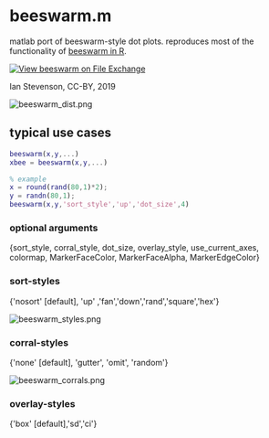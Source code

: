 # beeswarm.m
matlab port of beeswarm-style dot plots. reproduces most of the functionality of [beeswarm in R](http://www.cbs.dtu.dk/~eklund/beeswarm/).

[![View beeswarm on File Exchange](https://www.mathworks.com/matlabcentral/images/matlab-file-exchange.svg)](https://www.mathworks.com/matlabcentral/fileexchange/70120-beeswarm)

Ian Stevenson, CC-BY, 2019

![beeswarm_dist.png](https://raw.githubusercontent.com/ihstevenson/beeswarm/master/beeswarm_dist.png)

## typical use cases

```matlab
beeswarm(x,y,...)
xbee = beeswarm(x,y,...)

% example
x = round(rand(80,1)*2);
y = randn(80,1);
beeswarm(x,y,'sort_style','up','dot_size',4)
```

### optional arguments
{sort_style, corral_style, dot_size, overlay_style, use_current_axes, colormap, MarkerFaceColor, MarkerFaceAlpha, MarkerEdgeColor}


### sort-styles

{'nosort' [default], 'up' ,'fan','down','rand','square','hex'}

![beeswarm_styles.png](https://raw.githubusercontent.com/ihstevenson/beeswarm/master/beeswarm_styles.png)

### corral-styles

{'none' [default], 'gutter', 'omit', 'random'}

![beeswarm_corrals.png](https://raw.githubusercontent.com/ihstevenson/beeswarm/master/beeswarm_corrals.png)

### overlay-styles

{'box' [default],'sd','ci'}

